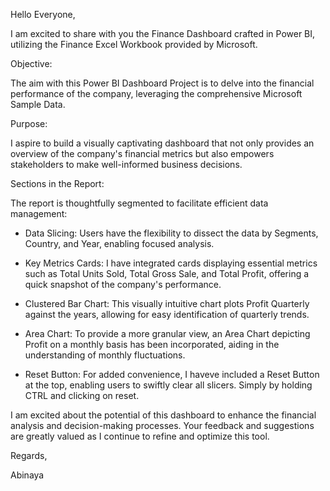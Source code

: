 Hello Everyone,

I am excited to share with you the Finance Dashboard crafted in Power BI, utilizing the Finance Excel Workbook provided by Microsoft. 

Objective:

The aim with this Power BI Dashboard Project is to delve into the financial performance of the company, leveraging the comprehensive Microsoft Sample Data.

Purpose:

I aspire to build a visually captivating dashboard that not only provides an overview of the company's financial metrics but also empowers stakeholders to make well-informed business decisions.

Sections in the Report:

The report is thoughtfully segmented to facilitate efficient data management:

- Data Slicing: Users have the flexibility to dissect the data by Segments, Country, and Year, enabling focused analysis.
  
- Key Metrics Cards: I have integrated cards displaying essential metrics such as Total Units Sold, Total Gross Sale, and Total Profit, offering a quick snapshot of the company's performance.

- Clustered Bar Chart: This visually intuitive chart plots Profit Quarterly against the years, allowing for easy identification of quarterly trends.

- Area Chart: To provide a more granular view, an Area Chart depicting Profit on a monthly basis has been incorporated, aiding in the understanding of monthly fluctuations.

- Reset Button: For added convenience, I haveve included a Reset Button at the top, enabling users to swiftly clear all slicers. Simply by holding CTRL and clicking on reset.

I am excited about the potential of this dashboard to enhance the financial analysis and decision-making processes. Your feedback and suggestions are greatly valued as I continue to refine and optimize this tool.

Regards,

Abinaya
